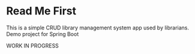# Read Me First
This is a simple CRUD library management system app used by librarians. Demo project for Spring Boot

WORK IN PROGRESS